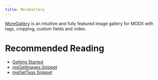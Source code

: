 ```yaml
---
title: MoreGallery
---
```


[MoreGallery](https://www.modmore.com/moregallery/) is an intuitive and fully featured image gallery for MODX with tags, cropping, custom fields and video.

# Recommended Reading

- [Getting Started](Getting_Started)
- [mgGetImages Snippet](Snippets/mgGetImages)
- [mgGetTags Snippet](Snippets/mgGetTags)